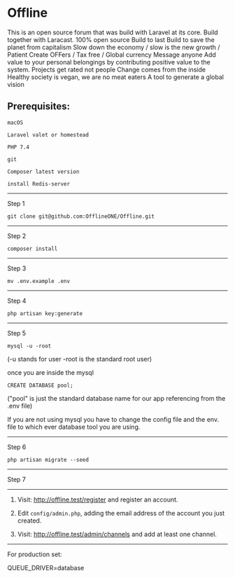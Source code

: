# Offline

This is an open source forum that was build with Laravel at its core. Build together with Laracast.
100% open source
Build to last
Build to save the planet from capitalism
Slow down the economy / slow is the new growth / Patient
Create OFFers / Tax free / Global currency
Message anyone
Add value to your personal belongings by contributing positive value to the system.
Projects get rated not people
Change comes from the inside
Healthy society is vegan, we are no meat eaters
A tool to generate a global vision



Prerequisites:
--------------------------------------------------------------------

```
macOS
```
```
Laravel valet or homestead
```
```
PHP 7.4
```
```
git
```
```
Composer latest version
```
```
install Redis-server
```
--------------------------------------------------------------------

Step 1

```
git clone git@github.com:OfflineONE/Offline.git
```


--------------------------------------------------------------------
Step 2

```
composer install
```

--------------------------------------------------------------------
Step 3

```
mv .env.example .env
```

--------------------------------------------------------------------
Step 4

```
php artisan key:generate
```

--------------------------------------------------------------------
Step 5

```
mysql -u -root 
```

(-u stands for user -root is the standard root user)

once you are inside the mysql

```
CREATE DATABASE pool;
```

("pool" is just the standard database name for our app referencing from the .env file)

If you are not using mysql you have to change the config file and the env. file to which ever database tool you are using.

--------------------------------------------------------------------
Step 6

```
php artisan migrate --seed
```

--------------------------------------------------------------------
Step 7





--------------------------------------------------------------------

1. Visit: http://offline.test/register and register an account.

1. Edit `config/admin.php`, adding the email address of the account you just created.

1. Visit: http://offline.test/admin/channels and add at least one channel. 

--------------------------------------------------------------------

For production set:

QUEUE_DRIVER=database
